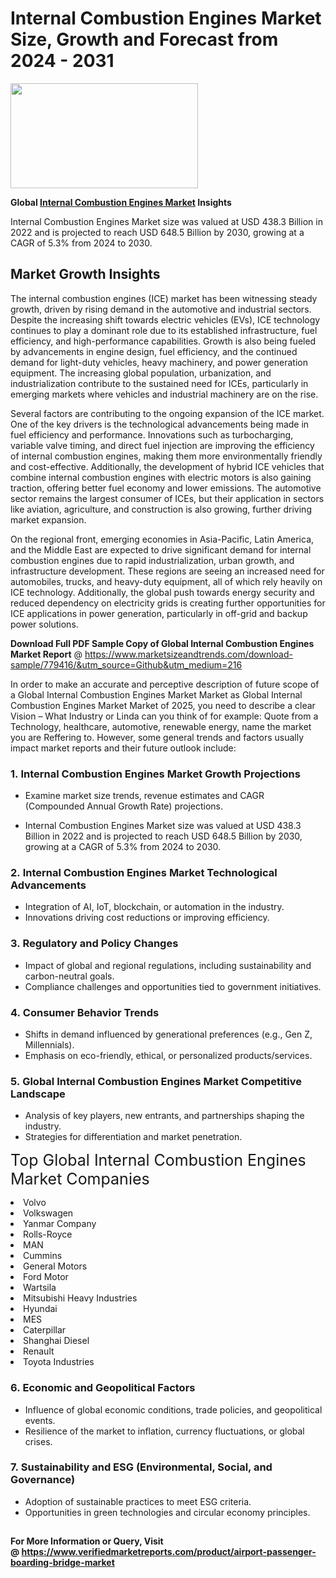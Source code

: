 <H1>Internal Combustion Engines Market Size, Growth and Forecast from 2024 - 2031</H1><img class="aligncenter size-medium wp-image-584254" src="https://thirdeyenews.in/wp-content/uploads/2024/09/Global-Market-Research-300x168.jpeg" alt="" width="300" height="168" /><p><strong>Global&nbsp;<a href="https://www.marketsizeandtrends.com/download-sample/779416/&amp;utm_source=Github&utm_medium=216">Internal Combustion Engines Market</a> Insights</strong></p><p>Internal Combustion Engines Market size was valued at USD 438.3 Billion in 2022 and is projected to reach USD 648.5 Billion by 2030, growing at a CAGR of 5.3% from 2024 to 2030.</p><p><h2>Market Growth Insights</h2> <p>The internal combustion engines (ICE) market has been witnessing steady growth, driven by rising demand in the automotive and industrial sectors. Despite the increasing shift towards electric vehicles (EVs), ICE technology continues to play a dominant role due to its established infrastructure, fuel efficiency, and high-performance capabilities. Growth is also being fueled by advancements in engine design, fuel efficiency, and the continued demand for light-duty vehicles, heavy machinery, and power generation equipment. The increasing global population, urbanization, and industrialization contribute to the sustained need for ICEs, particularly in emerging markets where vehicles and industrial machinery are on the rise.</p> <p></p> <p>Several factors are contributing to the ongoing expansion of the ICE market. One of the key drivers is the technological advancements being made in fuel efficiency and performance. Innovations such as turbocharging, variable valve timing, and direct fuel injection are improving the efficiency of internal combustion engines, making them more environmentally friendly and cost-effective. Additionally, the development of hybrid ICE vehicles that combine internal combustion engines with electric motors is also gaining traction, offering better fuel economy and lower emissions. The automotive sector remains the largest consumer of ICEs, but their application in sectors like aviation, agriculture, and construction is also growing, further driving market expansion.</p> <p>On the regional front, emerging economies in Asia-Pacific, Latin America, and the Middle East are expected to drive significant demand for internal combustion engines due to rapid industrialization, urban growth, and infrastructure development. These regions are seeing an increased need for automobiles, trucks, and heavy-duty equipment, all of which rely heavily on ICE technology. Additionally, the global push towards energy security and reduced dependency on electricity grids is creating further opportunities for ICE applications in power generation, particularly in off-grid and backup power solutions.</p> <p></p><p><span class=""><strong>Download Full PDF Sample Copy of Global Internal Combustion Engines Market Report</strong> @ <a href="https://www.marketsizeandtrends.com/download-sample/779416/&amp;utm_source=Github&utm_medium=216" target="_blank">https://www.marketsizeandtrends.com/download-sample/779416/&amp;utm_source=Github&utm_medium=216</a></span></p><p>In order to make an accurate and perceptive description of future scope of a Global&nbsp;Internal Combustion Engines Market Market as Global&nbsp;Internal Combustion Engines Market Market of 2025, you need to describe a clear Vision &ndash; What Industry or Linda can you think of for example: Quote from a Technology, healthcare, automotive, renewable energy, name the market you are Reffering to. However, some general trends and factors usually impact market reports and their future outlook include:</p><h3>1.&nbsp;<strong>Internal Combustion Engines Market Growth Projections</strong></h3><ul><li>Examine market size trends, revenue estimates and CAGR (Compounded Annual Growth Rate) projections.</li><li><p>Internal Combustion Engines Market size was valued at USD 438.3 Billion in 2022 and is projected to reach USD 648.5 Billion by 2030, growing at a CAGR of 5.3% from 2024 to 2030.</p></li></ul><h3>2.&nbsp;<strong>Internal Combustion Engines Market Technological Advancements</strong></h3><ul><li>Integration of AI, IoT, blockchain, or automation in the industry.</li><li>Innovations driving cost reductions or improving efficiency.</li></ul><h3>3.&nbsp;<strong>Regulatory and Policy Changes</strong></h3><ul><li>Impact of global and regional regulations, including sustainability and carbon-neutral goals.</li><li>Compliance challenges and opportunities tied to government initiatives.</li></ul><h3>4.&nbsp;<strong>Consumer Behavior Trends</strong></h3><ul><li>Shifts in demand influenced by generational preferences (e.g., Gen Z, Millennials).</li><li>Emphasis on eco-friendly, ethical, or personalized products/services.</li></ul><h3>5.&nbsp;<strong>Global Internal Combustion Engines Market Competitive Landscape</strong></h3><ul><li>Analysis of key players, new entrants, and partnerships shaping the industry.</li><li>Strategies for differentiation and market penetration.</li></ul><p data-pm-slice="1 1 []"><span style="color: inherit; font-family: inherit; font-size: 25px;">Top Global Internal Combustion Engines Market Companies</span></p><div class="" data-test-id=""><p><li>Volvo</li><li> Volkswagen</li><li> Yanmar Company</li><li> Rolls-Royce</li><li> MAN</li><li> Cummins</li><li> General Motors</li><li> Ford Motor</li><li> Wartsila</li><li> Mitsubishi Heavy Industries</li><li> Hyundai</li><li> MES</li><li> Caterpillar</li><li> Shanghai Diesel</li><li> Renault</li><li> Toyota Industries</li></p></div><h3>6.&nbsp;<strong>Economic and Geopolitical Factors</strong></h3><ul><li>Influence of global economic conditions, trade policies, and geopolitical events.</li><li>Resilience of the market to inflation, currency fluctuations, or global crises.</li></ul><h3>7.&nbsp;<strong>Sustainability and ESG (Environmental, Social, and Governance)</strong></h3><ul><li>Adoption of sustainable practices to meet ESG criteria.</li><li>Opportunities in green technologies and circular economy principles.</li></ul><h2><strong style="font-size: 14px;">For More Information or Query, Visit @&nbsp;</strong><a style="background-color: #ffffff; font-size: 14px;" href="https://www.marketsizeandtrends.com/report/internal-combustion-engines-market/" target="_blank">https://www.verifiedmarketreports.com/product/airport-passenger-boarding-bridge-market</a></h2>
